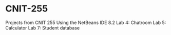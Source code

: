 # CNIT-255
Projects from CNIT 255
Using the NetBeans IDE 8.2
Lab 4: Chatroom
Lab 5: Calculator
Lab 7: Student database

